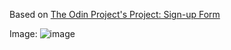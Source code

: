 Based on [The Odin Project's Project: Sign-up Form](https://www.theodinproject.com/lessons/node-path-intermediate-html-and-css-sign-up-form)

Image:
![image](https://github.com/kronjuvel1/project-signup-form/assets/98591107/d7a66000-62e5-4326-923f-00f0a6ce6ce2)
